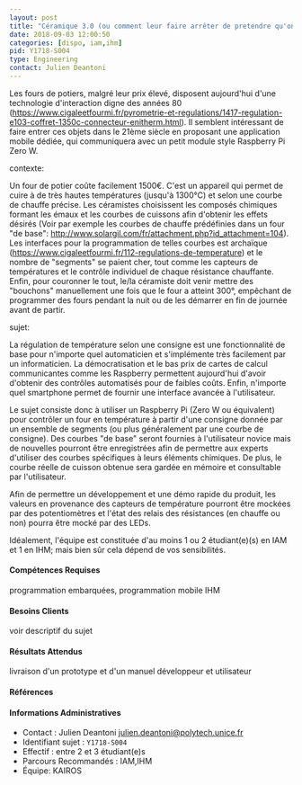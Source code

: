 ```yaml
---
layout: post
title: "Céramique 3.0 (ou comment leur faire arrêter de pretendre qu'on est encore en 1986)"
date: 2018-09-03 12:00:50
categories: [dispo, iam,ihm]
pid: Y1718-S004
type: Engineering
contact: Julien Deantoni
---
```

       
Les fours de potiers, malgré leur prix élevé, disposent aujourd'hui d'une technologie d'interaction digne des années 80 (https://www.cigaleetfourmi.fr/pyrometrie-et-regulations/1417-regulation-e103-coffret-1350c-connecteur-enitherm.html). Il semblent intéressant de faire entrer ces objets dans le 21ème siècle en proposant une application mobile dédiée, qui communiquera avec un petit module style Raspberry Pi Zero W.

contexte: 

Un four de potier coûte facilement 1500€. C'est un appareil qui permet de cuire à de très hautes températures  (jusqu'à 1300°C) et selon une courbe de chauffe précise. Les céramistes choisissent les composés chimiques formant les émaux et les courbes de cuissons afin d'obtenir les effets désirés (Voir par exemple les courbes de chauffe prédéfinies dans un four "de base": http://www.solargil.com/fr/attachment.php?id_attachment=104). Les interfaces pour la programmation de telles courbes est archaïque (https://www.cigaleetfourmi.fr/112-regulations-de-temperature) et le nombre de "segments" se paient cher, tout comme les capteurs de températures et le contrôle individuel de chaque résistance chauffante. Enfin, pour couronner le tout, le/la céramiste doit venir mettre des "bouchons" manuellement une fois que le four a atteint 300°, empêchant de programmer des fours pendant la nuit ou de les démarrer en fin de journée avant de partir. 

sujet:

La régulation de température selon une consigne est une fonctionnalité de base pour n'importe quel automaticien et s'implémente très facilement par un informaticien.
La démocratisation et le bas prix de cartes de calcul communicantes comme les Raspberry permettent aujourd'hui d'avoir d'obtenir des contrôles automatisés pour de faibles coûts. Enfin, n'importe quel smartphone permet de fournir une interface avancée à l'utilisateur.

Le sujet consiste donc à utiliser un Raspberry Pi (Zero W ou équivalent) pour  contrôler un four en température à partir d'une consigne donnée par un ensemble de segments (ou plus généralement par une courbe de consigne). Des courbes "de base" seront fournies à l'utilisateur novice mais de nouvelles pourront être enregistrées afin de permettre aux experts d'utiliser des courbes spécifiques à leurs éléments chimiques. De plus, le courbe réelle de cuisson obtenue sera gardée en mémoire et consultable par l'utilisateur.

Afin de permettre un développement et une démo rapide du produit, les valeurs en provenance des capteurs de température pourront être mockées par des potentiomètres et l'état des relais des résistances (en chauffe ou non) pourra être mocké par des LEDs.

Idéalement, l'équipe est constituée d'au moins 1 ou 2 étudiant(e)(s) en IAM et 1 en IHM; mais bien sûr cela dépend de vos sensibilités.
 

#### Compétences Requises
programmation embarquées, 
programmation mobile
IHM



     

#### Besoins Clients
voir descriptif du sujet

#### Résultats Attendus
livraison d'un prototype et d'un manuel développeur et utilisateur

#### Références



#### Informations Administratives
  * Contact : Julien Deantoni <julien.deantoni@polytech.unice.fr>
  * Identifiant sujet : `Y1718-S004`
  * Effectif : entre 2 et 3 étudiant(e)s
  * Parcours Recommandés : IAM,IHM
  * Équipe: KAIROS

     